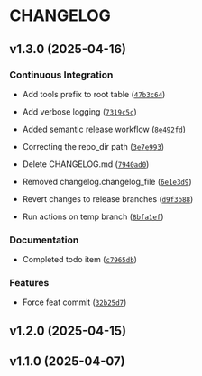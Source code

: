 # CHANGELOG


## v1.3.0 (2025-04-16)

### Continuous Integration

- Add tools prefix to root table
  ([`47b3c64`](https://github.com/alexandlazaris/FFVII-API/commit/47b3c64d9fab65c22f98259e4fd49369d750c799))

- Add verbose logging
  ([`7319c5c`](https://github.com/alexandlazaris/FFVII-API/commit/7319c5c7111763e2d9d7bc33f564bff234805e79))

- Added semantic release workflow
  ([`8e492fd`](https://github.com/alexandlazaris/FFVII-API/commit/8e492fdd04f2c04568eadde84965b7e39dca0d90))

- Correcting the repo_dir path
  ([`3e7e993`](https://github.com/alexandlazaris/FFVII-API/commit/3e7e993407b73feae788c032a35eb93f63d32b7b))

- Delete CHANGELOG.md
  ([`7940ad0`](https://github.com/alexandlazaris/FFVII-API/commit/7940ad0a42a555989237c3cdf8762130a0e505a7))

- Removed changelog.changelog_file
  ([`6e1e3d9`](https://github.com/alexandlazaris/FFVII-API/commit/6e1e3d931a8d53a8e53ebb86421237929147cfed))

- Revert changes to release branches
  ([`d9f3b88`](https://github.com/alexandlazaris/FFVII-API/commit/d9f3b88af26f741ad06f4551231fe1043516645b))

- Run actions on temp branch
  ([`8bfa1ef`](https://github.com/alexandlazaris/FFVII-API/commit/8bfa1ef747339b2672667cba96f10278ac0b1fc1))

### Documentation

- Completed todo item
  ([`c7965db`](https://github.com/alexandlazaris/FFVII-API/commit/c7965dbebc24703fccc1089eaa2f2f6484818154))

### Features

- Force feat commit
  ([`32b25d7`](https://github.com/alexandlazaris/FFVII-API/commit/32b25d788879e38f8634cda05249c15f0f6e40ed))


## v1.2.0 (2025-04-15)


## v1.1.0 (2025-04-07)
